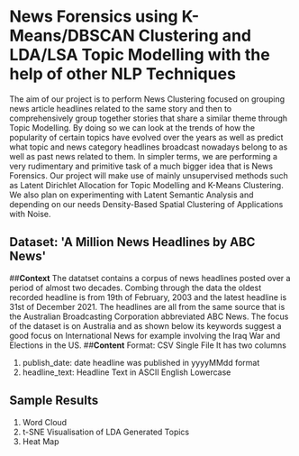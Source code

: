 # News Forensics using K-Means/DBSCAN Clustering and LDA/LSA Topic Modelling with the help of other NLP Techniques
 The aim of our project is to perform News Clustering focused on grouping news article headlines related to the same story and then to comprehensively group together stories that share a similar theme through Topic Modelling. By doing so we can look at the trends of how the popularity of certain topics have evolved over the years as well as predict what topic and news category headlines broadcast nowadays belong to as well as past news related to them. In simpler terms, we are performing a very rudimentary and primitive task of a much bigger idea that is News Forensics. Our project will make use of mainly unsupervised methods such as Latent Dirichlet Allocation for Topic Modelling and K-Means Clustering. We also plan on experimenting with Latent Semantic Analysis and depending on our needs Density-Based Spatial Clustering of Applications with Noise.

## Dataset: 'A Million News Headlines by ABC News'
##**Context**
The datatset contains a corpus of news headlines posted over a period of almost two decades. Combing through the data the oldest recorded headline is from 19th of February, 2003 and the latest headline is 31st of December 2021. The headlines are all from the same source that is the Australian Broadcasting Corporation abbreviated ABC News. The focus of the dataset is on Australia and as shown below its keywords suggest a good focus on International News for example involving the Iraq War and Elections in the US.
##**Content**
Format: CSV Single File
It has two columns
  1. publish_date: date headline was published in yyyyMMdd format
  2. headline_text: Headline Text in ASCII English Lowercase
## Sample Results
1. Word Cloud
2. t-SNE Visualisation of LDA Generated Topics
3. Heat Map 
